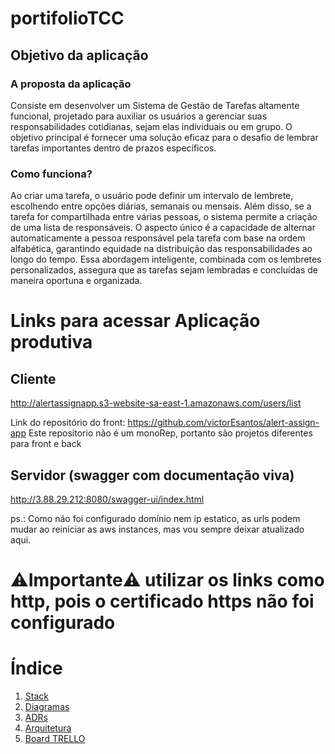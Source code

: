 # portifolioTCC

## Objetivo da aplicação
### A proposta da aplicação 
Consiste em desenvolver um Sistema de Gestão de Tarefas altamente funcional, projetado para auxiliar os usuários a gerenciar suas responsabilidades cotidianas, sejam elas individuais ou em grupo. O objetivo principal é fornecer uma solução eficaz para o desafio de lembrar tarefas importantes dentro de prazos específicos.

### Como funciona?
Ao criar uma tarefa, o usuário pode definir um intervalo de lembrete, escolhendo entre opções diárias, semanais ou mensais. Além disso, se a tarefa for compartilhada entre várias pessoas, o sistema permite a criação de uma lista de responsáveis. O aspecto único é a capacidade de alternar automaticamente a pessoa responsável pela tarefa com base na ordem alfabética, garantindo equidade na distribuição das responsabilidades ao longo do tempo. Essa abordagem inteligente, combinada com os lembretes personalizados, assegura que as tarefas sejam lembradas e concluídas de maneira oportuna e organizada.

# Links para acessar Aplicação produtiva

## Cliente
http://alertassignapp.s3-website-sa-east-1.amazonaws.com/users/list

Link do repositório do front: https://github.com/victorEsantos/alert-assign-app
Este repositorio não é um monoRep, portanto são projetos diferentes para front e back

## Servidor (swagger com documentação viva)
http://3.88.29.212:8080/swagger-ui/index.html

ps.: Como não foi configurado domínio nem ip estatico, as urls podem mudar ao reiniciar as aws instances, mas vou sempre deixar atualizado aqui.

# ⚠️Importante⚠️ utilizar os links como http, pois o certificado https não foi configurado

# Índice
1. [Stack](Stack.md)
2. [Diagramas](DIAGRAMAS.md)
3. [ADRs](ADR.md)
4. [Arquitetura](ARQUITETURA.md)
5. [Board TRELLO](https://trello.com/invite/b/4gDlJt3i/ATTIbb9c3af3cd150407fbcb1fd0f6f06fb29687CC0F/portifolio-victor-2023)
